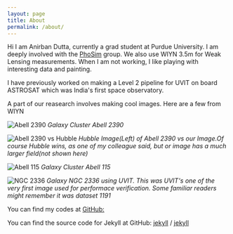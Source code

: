 ```yaml
---
layout: page
title: About
permalink: /about/
---
```


Hi I am Anirban Dutta, currently a grad student at Purdue University. I am deeply involved with the [PhoSim](https://bitbucket.org/phosim/phosim_release/wiki/Home/) group. We also use WIYN 3.5m for Weak Lensing measurements. When I am not working, I like playing with interesting data and painting.

I have previously worked on making a Level 2 pipeline for UVIT on board ASTROSAT which was India's first space observatory. 

A part of our reasearch involves making cool images. Here are a few from WIYN

![Abell 2390]({{site.url}}{{site.baseurl}}/images/about_images/2390_standard.jpeg)
*Galaxy Cluster Abell 2390*


![Abell 2390 vs Hubble]({{site.url}}{{site.baseurl}}/images/about_images/2390_hubble_comparison.jpg)
*Hubble Image(Left) of Abell 2390 vs our Image.Of course Hubble wins, as one of my colleague said, but or image has a much larger field(not shown here)*


![Abell 115]({{site.url}}{{site.baseurl}}/images/about_images/115_cluster_superZoom1.jpeg)
*Galaxy Cluster Abell 115*


![NGC 2336]({{site.url}}{{site.baseurl}}/images/header_img.png)
*Galaxy NGC 2336 using UVIT. This was UVIT's one of the very first image used for performace verification. Some familiar readers might remember it was dataset 1191*




You can find my codes at
[GitHub:](https://github.com/anirban1195)

You can find the source code for Jekyll at GitHub:
[jekyll][jekyll-organization] /
[jekyll](https://github.com/jekyll/jekyll)


[jekyll-organization]: https://github.com/jekyll

